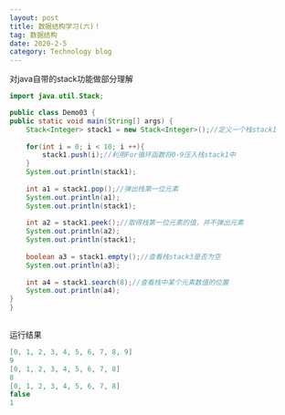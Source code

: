 ```yaml
---
layout: post
title: 数据结构学习(六)！
tag: 数据结构
date: 2020-2-5
category: Technology blog
---
```

对java自带的stack功能做部分理解 

```java
import java.util.Stack;

public class Demo03 {
public static void main(String[] args) {
	Stack<Integer> stack1 = new Stack<Integer>();//定义一个栈stack1
	
	for(int i = 0; i < 10; i ++){
		stack1.push(i);//利用For循环函数将0-9压入栈stack1中
	}
	System.out.println(stack1);
	
	int a1 = stack1.pop();//弹出栈第一位元素
	System.out.println(a1);
	System.out.println(stack1);
	
	int a2 = stack1.peek();//取得栈第一位元素的值，并不弹出元素
	System.out.println(a2);
	System.out.println(stack1);
	
	boolean a3 = stack1.empty();//查看栈stack3是否为空
	System.out.println(a3);
	
	int a4 = stack1.search(8);//查看栈中某个元素数值的位置
	System.out.println(a4);
}
}
```

![点击并拖拽以移动](data:image/gif;base64,R0lGODlhAQABAPABAP///wAAACH5BAEKAAAALAAAAAABAAEAAAICRAEAOw==)

运行结果

```java
[0, 1, 2, 3, 4, 5, 6, 7, 8, 9]
9
[0, 1, 2, 3, 4, 5, 6, 7, 8]
8
[0, 1, 2, 3, 4, 5, 6, 7, 8]
false
1
```

![点击并拖拽以移动](data:image/gif;base64,R0lGODlhAQABAPABAP///wAAACH5BAEKAAAALAAAAAABAAEAAAICRAEAOw==)